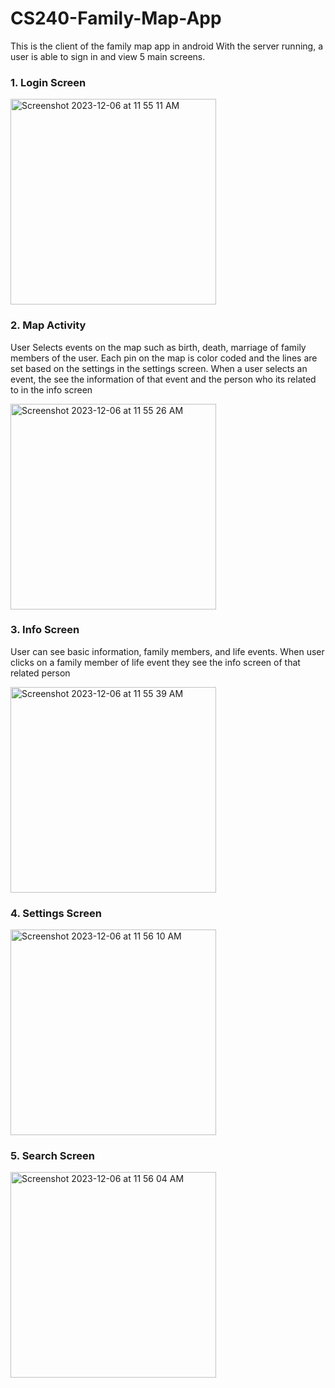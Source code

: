 # CS240-Family-Map-App

This is the client of the family map app in android
With the server running, a user is able to sign in and view 5 main screens. 
### 1. Login Screen
   
   <img width="329" alt="Screenshot 2023-12-06 at 11 55 11 AM" src="https://github.com/AndrewTingey/CS240-Family-Map-App/assets/112717660/4dffd471-6ee4-4867-b6e3-5f426b2f6c64">

### 2. Map Activity
   User Selects events on the map such as birth, death, marriage of family members of the user. Each pin on the map is color coded and the lines are set based on the settings in the settings screen.
   When a user selects an event, the see the information of that event and the person who its related to in the info screen

   <img width="329" alt="Screenshot 2023-12-06 at 11 55 26 AM" src="https://github.com/AndrewTingey/CS240-Family-Map-App/assets/112717660/9290f89e-6295-491e-ba03-453dd562f8e4">

### 3. Info Screen
   User can see basic information, family members, and life events. When user clicks on a family member of life event they see the info screen of that related person
   
<img width="329" alt="Screenshot 2023-12-06 at 11 55 39 AM" src="https://github.com/AndrewTingey/CS240-Family-Map-App/assets/112717660/eacb21a2-3c4f-4b17-bda2-3eb37af3d819">

### 4. Settings Screen

<img width="329" alt="Screenshot 2023-12-06 at 11 56 10 AM" src="https://github.com/AndrewTingey/CS240-Family-Map-App/assets/112717660/f462e393-6037-44ac-8378-cb81145a081d">

### 5. Search Screen
   
<img width="329" alt="Screenshot 2023-12-06 at 11 56 04 AM" src="https://github.com/AndrewTingey/CS240-Family-Map-App/assets/112717660/5dc76ec0-aef3-4eec-9348-923bc7660039">



